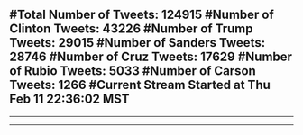 #Total Number of Tweets: 124915 
#Number of Clinton Tweets: 43226
#Number of Trump Tweets: 29015
#Number of Sanders Tweets: 28746
#Number of Cruz Tweets: 17629
#Number of Rubio Tweets: 5033
#Number of Carson Tweets: 1266
#Current Stream Started at Thu Feb 11 22:36:02 MST
---
---
---
